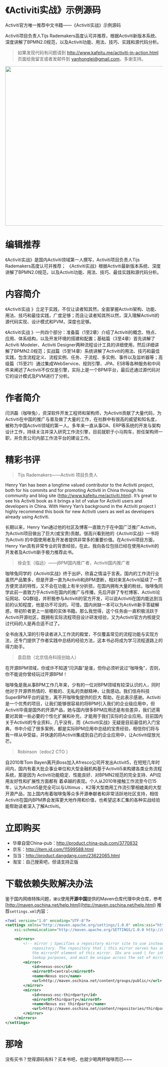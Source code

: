 《Activiti实战》示例源码
========================

Activiti官方唯一推荐中文书籍——《Activiti实战》示例源码

Activiti项目负责人Tijs Rademakers高度认可并推荐，根据Activiti新版本系统、深度讲解了BPMN2.0规范，以及Activiti功能、用法、技巧、实践和源代码分析。

> 如果发现代码有问题请到 http://www.kafeitu.me/activiti-in-action.html 页面给我留言或者发邮件到 yanhonglei@gmail.com，多谢支持。

<img src="http://www.kafeitu.me/images/activiti-in-action.jpg" width="510" />

# 编辑推荐

《Activiti实战》是国内Activiti领域第一人撰写，Activiti项目负责人Tijs Rademakers高度认可并推荐；
《Activiti实战》根据Activiti最新版本系统、深度讲解了BPMN2.0规范，以及Activiti功能、用法、技巧、最佳实践和源代码分析。

# 内容简介

《Activiti实战 》立足于实践，不仅让读者知其然，全面掌握Activiti架构、功能、用法、技巧和最佳实践，广度足够；而且让读者知其所以然，深入理解Activiti的源代码实现、设计模式和PVM，深度也足够。

《Activiti实战 》一共四个部分：准备篇（1至2章）介绍了Activiti的概念、特点、应用、体系结构，以及开发环境的搭建和配置；基础篇（3至4章）首先讲解了Activiti Modeler、Activiti Designer两种流程设计工具的详细使用，然后详细讲解了BPMN2.0规范；实战篇（5至14章）系统讲解了Activiti的用法、技巧和最佳实践，包含流程定义、流程实例、任务、子流程、多实例、事件以及监听器等；高级篇（15至21）通过集成WebService、规则引擎、JPA、ESB等各种服务和中间件来阐述了Activiti不仅仅是引擎，实际上是一个BPM平台，最后还通过源代码对它的设计模式及PVM进行了分析。

# 作者简介

闫洪磊（咖啡兔），资深软件开发工程师和架构师，为Activiti贡献了大量代码，为Activiti在中国的推广与普及做了大量的工作，在社群中有很高的威望和知名度，被称为中国Activiti领域的第一人。多年来一直从事OA、ERP等系统的开发与架构设计工作，持续关注并深入研究工作流引擎，目前就职于小马购车，担任架构师一职，并负责公司内部工作流平台的建设工作。

# 精彩书评

>Tijs Rademakers——Activiti 项目负责人

Henry Yan has been a longtime valued contributor to the Activiti project, both for his commits and for promoting Activiti in China through his community and blog site (http://www.kafeitu.me/activiti.html).
It’s great to see his Activiti book as it brings a lot of value for Activiti users and developers in China. With Henry Yan’s background in the Activiti project I highly recommend this book for new Activiti users as well as developers already using Activiti.

长期以来，Henry Yan通过他的社区及博客一直致力于在中国广泛推广Activiti，为Activiti项目做出了巨大(或宝贵)贡献。很高兴看到他的《Activiti实战》一书将为Activiti 的中国使用者及开发者提供非常多的重要价值。在Activiti项目方面，Henry Yan具有非常专业的背景经验，在此，我向各位包括已经在使用Activiti的开发者及Activiti新手极力推荐此书。

>徐会生（临远）——jBPM国内推广者，Activiti国内推广者

咖啡兔同学的《Activiti实战》终于出炉，欣喜之情溢于言表。国内的工作流行业虽然产品繁多，但是开源一直为Activiti和jBPM垄断，相对来言Activiti延续了一贯方便灵活的特性，又不会在功能上有半分折损，在国内拥有大量的粉丝。咖啡兔同学此前一直致力于Activiti在国内的推广与传播，先后开辟了专栏博客、Activiti论坛网站、QQ群组，并积极参与Activiti的官方开发，可以说Activiti在国内能达到当前的认知程度，他是功不可没的。可惜，国内尚缺一本可以为Activiti新手答疑解惑，带初阶者更上一层楼的实体书籍。那么我觉得，这个任务由一直积极活跃于Activiti开源社区，既拥有实际流程项目设计研发经验，又为Activiti官方内核提交过代码的人是再合适不过了。

全书由浅入深的引导读者进入工作流的殿堂，不仅覆盖常见的流程功能与实现方法，还专门提供了作者实践中总结的经验方法，这本书必将成为学习流程道路上的得力助手。

>袁启勋（北京信舟科技创始人）

在开源BPM领域，你或许不知道“闫洪磊”是谁，但你必须听说过“咖啡兔”，否则，你不能说你曾经玩过开源BPM！

咖啡兔是我从事BPM工作几年来，少有的一位对BPM领域有较深认识的人，同时他对于开源界热情的、积极的、无私的贡献精神，让我感动。我们信舟科技SuperBPM平台的诞生，离不开咖啡兔提供的巨大	帮助，在此表示感谢。Activiti是一个优秀的项目，让我们能够很容易的将BPM引入我们的企业级应用中，但Activiti毕竟是国外的开源产品，她与国内很多BPM应用还是有些差异，我们还需要对其做一些必要的个性化扩展和补充，才能用于我们实际的企业应用。目前国内关于Activiti的专业资料，几乎没有，而《Activiti实战》无疑是目前最佳的入门宝典，书中介绍了很多案例，都是实际BPM应用中总结的宝贵经验，相信你们将与我一样从中受益，并快速的将Activiti集成到自己的企业应用中，让Activiti绽放光芒。

>Robinson（edoc2 CTO ）

自2010年Tom Bayen离开jBoss加入Afresco公司开发出Activit5，在短短几年时间内，国内有着大批企事业单位和大型金融机构基于Activiti5来构建各类业务流程系统，那是因为 Activiti功能稳定、性能良好、对BPMN2规范的完全支持、API应用友好性和扩展性方面都有 着卓越的表现。个人从2010年接触工作流至今已15年，认为Activti5是完全可以与Ultimus 、K2等大型商用工作流引擎相媲美的大型开源产品，加上国内有着咖啡兔等众多开源奉献者和非常活跃地社区支持，相信Activiti在国内BPM界会发挥更大地作用和价值，也希望这本汇集的各种实战经验能帮助读者深入了解Activiti。

# 立即购买

* 华章自营China-pub：http://product.china-pub.com/3770832
* 京东：http://item.jd.com/11599588.html
* 当当：http://product.dangdang.com/23622065.html
* 淘宝：自己搜索吧，但请支持正版

# 下载依赖失败解决办法

鉴于国内网络特殊问题，`建议`使用**开源中国**提供的Maven仓库代理中央仓库，参考 [http://maven.oschina.net/help.html](http://maven.oschina.net/help.html)
推荐`settings.xml`内容：

```xml
<?xml version="1.0" encoding="UTF-8"?>
<settings xmlns="http://maven.apache.org/settings/1.0.0" xmlns:xsi="http://www.w3.org/2001/XMLSchema-instance"
    xsi:schemaLocation="http://maven.apache.org/SETTINGS/1.0.0 http://maven.apache.org/xsd/settings-1.0.0.xsd">

	<mirrors>
		<!-- mirror | Specifies a repository mirror site to use instead of a given
			repository. The repository that | this mirror serves has an ID that matches
			the mirrorOf element of this mirror. IDs are used | for inheritance and direct
			lookup purposes, and must be unique across the set of mirrors. | -->
		<mirror>
			<id>nexus-osc</id>
			<mirrorOf>central</mirrorOf>
			<name>Nexus osc</name>
			<url>http://maven.oschina.net/content/groups/public/</url>
		</mirror>
		<mirror>
			<id>nexus-osc-thirdparty</id>
			<mirrorOf>thirdparty</mirrorOf>
			<name>Nexus osc thirdparty</name>
			<url>http://maven.oschina.net/content/repositories/thirdparty/</url>
		</mirror>
	</mirrors>
</settings>
```

# 那啥

没有买书？觉得源码有料？买本书吧，也就少喝两杯咖啡而已~~~
